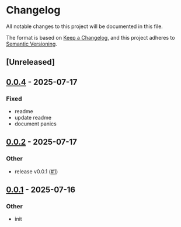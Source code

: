 # Changelog

All notable changes to this project will be documented in this file.

The format is based on [Keep a Changelog](https://keepachangelog.com/en/1.0.0/),
and this project adheres to [Semantic Versioning](https://semver.org/spec/v2.0.0.html).

## [Unreleased]

## [0.0.4](https://github.com/Ravencentric/misaki/compare/misaki-core-v0.0.3...misaki-core-v0.0.4) - 2025-07-17

### Fixed

- readme
- update readme
- document panics

## [0.0.2](https://github.com/Ravencentric/misaki/compare/misaki-core-v0.0.1...misaki-core-v0.0.2) - 2025-07-17

### Other

- release v0.0.1 ([#1](https://github.com/Ravencentric/misaki/pull/1))

## [0.0.1](https://github.com/Ravencentric/misaki/releases/tag/misaki-core-v0.0.1) - 2025-07-16

### Other

- init
